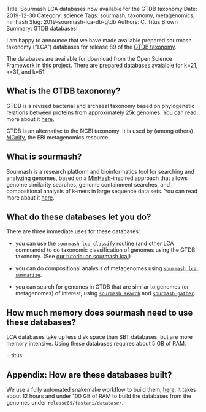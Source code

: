 Title: Sourmash LCA databases now available for the GTDB taxonomy
Date: 2019-12-30
Category: science
Tags: sourmash, taxonomy, metagenomics, minhash
Slug: 2019-sourmash-lca-db-gtdb
Authors: C. Titus Brown
Summary: GTDB databases!

I am happy to announce that we have made available prepared sourmash
taxonomy ("LCA") databases for release 89 of the
[GTDB taxonomy](https://www.biorxiv.org/content/10.1101/256800v2).

The databases are available for download from the Open Science
Framework in [this project](https://osf.io/wxf9z/). There are prepared
databases avaialble for k=21, k=31, and k=51.

## What is the GTDB taxonomy?

GTDB is a revised bacterial and archaeal taxonomy based on
phylogenetic relations between proteins from approximately 25k
genomes. You can read more about it
[here](https://www.biorxiv.org/content/10.1101/256800v2).

GTDB is an alternative to the NCBI taxonomy. It is used by (among
others) [MGnify](https://www.ebi.ac.uk/metagenomics/), the EBI
metagenomics resource.

## What is sourmash?

Sourmash is a research platform and bioinformatics tool for searching
and analyzing genomes, based on a
[MinHash](https://genomebiology.biomedcentral.com/articles/10.1186/s13059-016-0997-x)-inspired
approach that allows genome similarity searches, genome containment
searches, and compositional analysis of k-mers in large sequence data
sets. You can read more about it
[here](https://f1000research.com/articles/8-1006).

## What do these databases let you do?

There are three immediate uses for these databases:

* you can use the
  [`sourmash lca classify`](https://sourmash.readthedocs.io/en/latest/command-line.html#sourmash-lca-classify)
  routine (and other LCA commands) to do taxonomic classification of
  genomes using the GTDB taxonomy. (See [our tutorial on sourmash lca!](https://sourmash.readthedocs.io/en/latest/tutorials-lca.html))

* you can do compositional analysis of metagenomes using
  [`sourmash lca summarize`](https://sourmash.readthedocs.io/en/latest/command-line.html#sourmash-lca-summarize).

* you can search for genomes in GTDB that are similar to genomes (or
  metagenomes) of interest, using
  [`sourmash search`](https://sourmash.readthedocs.io/en/latest/command-line.html#sourmash-search)
  and
  [`sourmash gather`](https://sourmash.readthedocs.io/en/latest/command-line.html#sourmash-gather).

## How much memory does sourmash need to use these databases?

LCA databases take up less disk space than SBT databases, but are more
memory intensive.  Using these databases requires about 5 GB of RAM.

--titus

## Appendix: How are these databases built?

We use a fully automated snakemake workflow to build them,
[here](https://github.com/dib-lab/sourmash_databases/tree/master/gtdb). It
takes about 12 hours and under 100 GB of RAM to build the databases from the
genomes under `release89/fastani/database/`.
